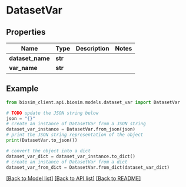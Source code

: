 # DatasetVar

## Properties

| Name             | Type    | Description | Notes |
| ---------------- | ------- | ----------- | ----- |
| **dataset_name** | **str** |             |
| **var_name**     | **str** |             |

## Example

```python
from biosim_client.api.biosim.models.dataset_var import DatasetVar

# TODO update the JSON string below
json = "{}"
# create an instance of DatasetVar from a JSON string
dataset_var_instance = DatasetVar.from_json(json)
# print the JSON string representation of the object
print(DatasetVar.to_json())

# convert the object into a dict
dataset_var_dict = dataset_var_instance.to_dict()
# create an instance of DatasetVar from a dict
dataset_var_from_dict = DatasetVar.from_dict(dataset_var_dict)
```

[[Back to Model list]](../README.md#documentation-for-models) [[Back to API list]](../README.md#documentation-for-api-endpoints) [[Back to README]](../README.md)
